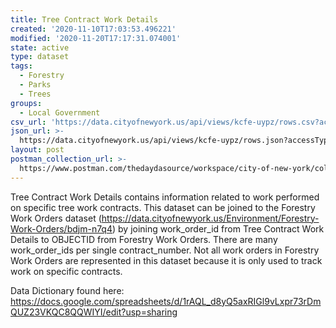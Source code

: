 ```yaml
---
title: Tree Contract Work Details
created: '2020-11-10T17:03:53.496221'
modified: '2020-11-20T17:17:31.074001'
state: active
type: dataset
tags:
  - Forestry
  - Parks
  - Trees
groups:
  - Local Government
csv_url: 'https://data.cityofnewyork.us/api/views/kcfe-uypz/rows.csv?accessType=DOWNLOAD'
json_url: >-
  https://data.cityofnewyork.us/api/views/kcfe-uypz/rows.json?accessType=DOWNLOAD
layout: post
postman_collection_url: >-
  https://www.postman.com/thedaydasource/workspace/city-of-new-york/collection/15909983-9d7940da-77ce-4392-8379-a4d2a7d05d09
---
```

Tree Contract Work Details contains information related to work performed on specific tree work contracts. This dataset can be joined to the Forestry Work Orders dataset (https://data.cityofnewyork.us/Environment/Forestry-Work-Orders/bdjm-n7q4) by joining work_order_id from Tree Contract Work Details to OBJECTID from Forestry Work Orders. There are many work_order_ids per single contract_number. Not all work orders in Forestry Work Orders are represented in this dataset because it is only used to track work on specific contracts.

Data Dictionary found here: https://docs.google.com/spreadsheets/d/1rAQL_d8yQ5axRIGl9vLxpr73rDmQUZ23VKQC8QQWIYI/edit?usp=sharing

